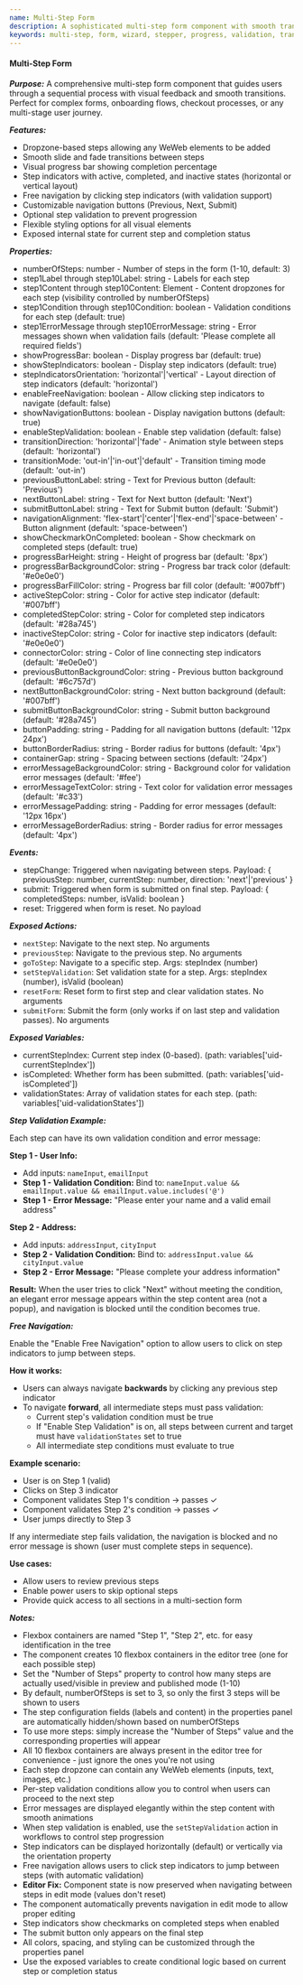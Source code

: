 ```yaml
---
name: Multi-Step Form
description: A sophisticated multi-step form component with smooth transitions, progress tracking, step indicators, and customizable navigation controls. Each step acts as a dropzone for flexible content.
keywords: multi-step, form, wizard, stepper, progress, validation, transitions, navigation
---
```


#### Multi-Step Form

***Purpose:***
A comprehensive multi-step form component that guides users through a sequential process with visual feedback and smooth transitions. Perfect for complex forms, onboarding flows, checkout processes, or any multi-stage user journey.

***Features:***
- Dropzone-based steps allowing any WeWeb elements to be added
- Smooth slide and fade transitions between steps
- Visual progress bar showing completion percentage
- Step indicators with active, completed, and inactive states (horizontal or vertical layout)
- Free navigation by clicking step indicators (with validation support)
- Customizable navigation buttons (Previous, Next, Submit)
- Optional step validation to prevent progression
- Flexible styling options for all visual elements
- Exposed internal state for current step and completion status

***Properties:***
- numberOfSteps: number - Number of steps in the form (1-10, default: 3)
- step1Label through step10Label: string - Labels for each step
- step1Content through step10Content: Element - Content dropzones for each step (visibility controlled by numberOfSteps)
- step1Condition through step10Condition: boolean - Validation conditions for each step (default: true)
- step1ErrorMessage through step10ErrorMessage: string - Error messages shown when validation fails (default: 'Please complete all required fields')
- showProgressBar: boolean - Display progress bar (default: true)
- showStepIndicators: boolean - Display step indicators (default: true)
- stepIndicatorsOrientation: 'horizontal'|'vertical' - Layout direction of step indicators (default: 'horizontal')
- enableFreeNavigation: boolean - Allow clicking step indicators to navigate (default: false)
- showNavigationButtons: boolean - Display navigation buttons (default: true)
- enableStepValidation: boolean - Enable step validation (default: false)
- transitionDirection: 'horizontal'|'fade' - Animation style between steps (default: 'horizontal')
- transitionMode: 'out-in'|'in-out'|'default' - Transition timing mode (default: 'out-in')
- previousButtonLabel: string - Text for Previous button (default: 'Previous')
- nextButtonLabel: string - Text for Next button (default: 'Next')
- submitButtonLabel: string - Text for Submit button (default: 'Submit')
- navigationAlignment: 'flex-start'|'center'|'flex-end'|'space-between' - Button alignment (default: 'space-between')
- showCheckmarkOnCompleted: boolean - Show checkmark on completed steps (default: true)
- progressBarHeight: string - Height of progress bar (default: '8px')
- progressBarBackgroundColor: string - Progress bar track color (default: '#e0e0e0')
- progressBarFillColor: string - Progress bar fill color (default: '#007bff')
- activeStepColor: string - Color for active step indicator (default: '#007bff')
- completedStepColor: string - Color for completed step indicators (default: '#28a745')
- inactiveStepColor: string - Color for inactive step indicators (default: '#e0e0e0')
- connectorColor: string - Color of line connecting step indicators (default: '#e0e0e0')
- previousButtonBackgroundColor: string - Previous button background (default: '#6c757d')
- nextButtonBackgroundColor: string - Next button background (default: '#007bff')
- submitButtonBackgroundColor: string - Submit button background (default: '#28a745')
- buttonPadding: string - Padding for all navigation buttons (default: '12px 24px')
- buttonBorderRadius: string - Border radius for buttons (default: '4px')
- containerGap: string - Spacing between sections (default: '24px')
- errorMessageBackgroundColor: string - Background color for validation error messages (default: '#fee')
- errorMessageTextColor: string - Text color for validation error messages (default: '#c33')
- errorMessagePadding: string - Padding for error messages (default: '12px 16px')
- errorMessageBorderRadius: string - Border radius for error messages (default: '4px')

***Events:***
- stepChange: Triggered when navigating between steps. Payload: { previousStep: number, currentStep: number, direction: 'next'|'previous' }
- submit: Triggered when form is submitted on final step. Payload: { completedSteps: number, isValid: boolean }
- reset: Triggered when form is reset. No payload

***Exposed Actions:***
- `nextStep`: Navigate to the next step. No arguments
- `previousStep`: Navigate to the previous step. No arguments
- `goToStep`: Navigate to a specific step. Args: stepIndex (number)
- `setStepValidation`: Set validation state for a step. Args: stepIndex (number), isValid (boolean)
- `resetForm`: Reset form to first step and clear validation states. No arguments
- `submitForm`: Submit the form (only works if on last step and validation passes). No arguments

***Exposed Variables:***
- currentStepIndex: Current step index (0-based). (path: variables['uid-currentStepIndex'])
- isCompleted: Whether form has been submitted. (path: variables['uid-isCompleted'])
- validationStates: Array of validation states for each step. (path: variables['uid-validationStates'])

***Step Validation Example:***

Each step can have its own validation condition and error message:

**Step 1 - User Info:**
- Add inputs: `nameInput`, `emailInput`
- **Step 1 - Validation Condition:** Bind to: `nameInput.value && emailInput.value && emailInput.value.includes('@')`
- **Step 1 - Error Message:** "Please enter your name and a valid email address"

**Step 2 - Address:**
- Add inputs: `addressInput`, `cityInput`
- **Step 2 - Validation Condition:** Bind to: `addressInput.value && cityInput.value`
- **Step 2 - Error Message:** "Please complete your address information"

**Result:**
When the user tries to click "Next" without meeting the condition, an elegant error message appears within the step content area (not a popup), and navigation is blocked until the condition becomes true.

***Free Navigation:***

Enable the "Enable Free Navigation" option to allow users to click on step indicators to jump between steps.

**How it works:**
- Users can always navigate **backwards** by clicking any previous step indicator
- To navigate **forward**, all intermediate steps must pass validation:
  - Current step's validation condition must be true
  - If "Enable Step Validation" is on, all steps between current and target must have `validationStates` set to true
  - All intermediate step conditions must evaluate to true

**Example scenario:**
- User is on Step 1 (valid)
- Clicks on Step 3 indicator
- Component validates Step 1's condition → passes ✓
- Component validates Step 2's condition → passes ✓
- User jumps directly to Step 3

If any intermediate step fails validation, the navigation is blocked and no error message is shown (user must complete steps in sequence).

**Use cases:**
- Allow users to review previous steps
- Enable power users to skip optional steps
- Provide quick access to all sections in a multi-section form

***Notes:***
- Flexbox containers are named "Step 1", "Step 2", etc. for easy identification in the tree
- The component creates 10 flexbox containers in the editor tree (one for each possible step)
- Set the "Number of Steps" property to control how many steps are actually used/visible in preview and published mode (1-10)
- By default, numberOfSteps is set to 3, so only the first 3 steps will be shown to users
- The step configuration fields (labels and content) in the properties panel are automatically hidden/shown based on numberOfSteps
- To use more steps: simply increase the "Number of Steps" value and the corresponding properties will appear
- All 10 flexbox containers are always present in the editor tree for convenience - just ignore the ones you're not using
- Each step dropzone can contain any WeWeb elements (inputs, text, images, etc.)
- Per-step validation conditions allow you to control when users can proceed to the next step
- Error messages are displayed elegantly within the step content with smooth animations
- When step validation is enabled, use the `setStepValidation` action in workflows to control step progression
- Step indicators can be displayed horizontally (default) or vertically via the orientation property
- Free navigation allows users to click step indicators to jump between steps (with automatic validation)
- **Editor Fix:** Component state is now preserved when navigating between steps in edit mode (values don't reset)
- The component automatically prevents navigation in edit mode to allow proper editing
- Step indicators show checkmarks on completed steps when enabled
- The submit button only appears on the final step
- All colors, spacing, and styling can be customized through the properties panel
- Use the exposed variables to create conditional logic based on current step or completion status